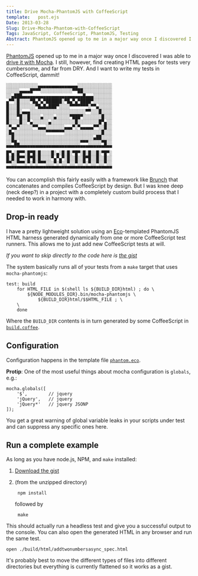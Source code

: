 ```yaml
---
title: Drive Mocha-PhantomJS with CoffeeScript
template:   post.ejs
Date: 2013-03-28
Slug: Drive-Mocha-Phantom-with-CoffeeScript
Tags: JavaScript, CoffeeScript, PhantomJS, Testing
Abstract: PhantomJS opened up to me in a major way once I discovered I was able to drive it with Mocha. I still, however, find creating HTML pages for tests very cumbersome, and far from DRY. And I want to write my tests in CoffeeScript, dammit!
---
```


[PhantomJS](http://phantomjs.org/) opened up to me in a major way once I discovered I was able to [drive it with Mocha](http://metaskills.net/mocha-phantomjs/). I still, however, find creating HTML pages for tests very cumbersome, and far from DRY. And I want to write my tests in CoffeeScript, dammit!

	░░░░░░░░░░░░▄▄▄▄▄▄▄▄▄▄▄▄▄▄▄░░░░░░░░░░░░░
	░░░░░▄▄▄▄█▀▀▀░░░░░░░░░░░░▀▀██░░░░░░░░░░░
	░░▄███▄▄▄▄▄▄▄▄▄▄▄▄▄▄▄▄▄▄▄▄▄▄▄█▄▄▄░░░░░░░
	▄▀▀░█░░░░▀█▄▀▄▀██████░▀█▄▀▄▀████▀░░░░░░░
	█░░░█░░░░░░▀█▄█▄███▀░░░░▀▀▀▀▀▀▀░▀▀▄░░░░░
	█░░░█░▄▄▄░░░░░░░░░░░░░░░░░░░░░▀▀░░░█░░░░
	█░░░▀█░░█░░░░▄░░░░▄░░░░░▀███▀░░░░░░░█░░░
	█░░░░█░░▀▄░░░░░░▄░░░░░░░░░█░░░░░░░░█▀▄░░
	░▀▄▄▀░░░░░▀▀▄▄▄░░░░░░░▄▄▄▀░▀▄▄▄▄▄▀▀░░█░░
	░█▄░░░░░░░░░░░░▀▀▀▀▀▀▀░░░░░░░░░░░░░░█░░░
	░░█░░░░░░░░░░░░░░░░░░░░░░░░░░░░░░▄██░░░░
	░░▀█▄░░░░░░░░░░░░░░░░░░░░░░░▀▀▀░░░░░▀█░░
	▀▀▀▀▀▀▀▀▀▀▀▀▀▀▀▀▀▀▀▀▀▀▀▀▀▀▀▀▀▀▀▀▀▀▀▀▀▀▀▀
	█▀▄░█▀▀░█▀█░█░░░░█░▄░█░█░▀█▀░█░█░░█░▀█▀░
	█░█░█▀▀░█▀█░█░░░░▀▄▀▄▀░█░░█░░█▀█░░█░░█░░
	▀▀░░▀▀▀░▀░▀░▀▀▀░░░▀░▀░░▀░░▀░░▀░▀░░▀░░▀░░
	▀▀▀▀▀▀▀▀▀▀▀▀▀▀▀▀▀▀▀▀▀▀▀▀▀▀▀▀▀▀▀▀▀▀▀▀▀▀▀▀

You can accomplish this fairly easily with a framework like [Brunch](http://brunch.io/) that concatenates and compiles CoffeeScript by design. But I was knee deep (neck deep?) in a project with a completely custom build process that I needed to work in harmony with.

## Drop-in ready

I have a pretty lightweight solution using an [Eco](https://github.com/sstephenson/eco)-templated PhantomJS HTML harness generated dynamically from one or more CoffeeScript test runners. This allows me to just add new CoffeeScript tests at will.

_If you want to skip directly to the code here is [the gist](https://gist.github.com/cbosco/5272599/)_

The system basically runs all of your tests from a `make` target that uses `mocha-phantomjs`:

	test: build
		for HTML_FILE in $(shell ls ${BUILD_DIR}html) ; do \
			${NODE_MODULES_DIR}.bin/mocha-phantomjs \
				${BUILD_DIR}html/$$HTML_FILE ; \
		\
		done

Where the `BUILD_DIR` contents is in turn generated by some CoffeeScript in [`build.coffee`](https://gist.github.com/cbosco/5272599/#file-build-coffee).

## Configuration

Configuration happens in the template file [`phantom.eco`](https://gist.github.com/cbosco/5272599/#file-phantom-eco).

**Protip**: One of the most useful things about mocha configuration is `globals`, e.g.:

	mocha.globals([
		'$', 		// jquery
		'jQuery',	// jquery
		'jQuery*'	// jquery JSONP
	]);

You get a great warning of global variable leaks in your scripts under test and can suppress any specific ones here.

## Run a complete example

As long as you have node.js, NPM, and `make` installed:

1. [Download the gist](https://gist.github.com/cbosco/5272599/download)
2. (from the unzipped directory)

		npm install
		
	followed by
	
		make

This should actually run a headless test and give you a successful output to the console. You can also open the generated HTML in any browser and run the same test.

	open ./build/html/addtwonumbersasync_spec.html 

It's probably best to move the different types of files into different directories but everything is currently flattened so it works as a gist.
